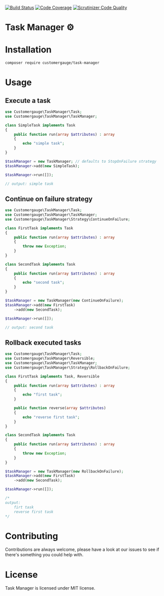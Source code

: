 [![Build Status](https://travis-ci.org/cgauge/task-manager-lib.svg?branch=master)](https://travis-ci.org/cgauge/task-manager-lib)
[![Code Coverage](https://scrutinizer-ci.com/g/cgauge/task-manager-lib/badges/coverage.png?b=master)](https://scrutinizer-ci.com/g/cgauge/task-manager-lib/?branch=master)
[![Scrutinizer Code Quality](https://scrutinizer-ci.com/g/cgauge/task-manager-lib/badges/quality-score.png?b=master)](https://scrutinizer-ci.com/g/cgauge/task-manager-lib/?branch=master)

# Task Manager ⚙️

# Installation

```bash
composer require customergauge/task-manager
```
# Usage

## Execute a task

```php
use Customergauge\TaskManager\Task;
use Customergauge\TaskManager\TaskManager;

class SimpleTask implements Task
{
    public function run(array $attributes) : array
    {
        echo "simple task";
    }
}

$taskManager = new TaskManager; // defaults to StopOnFailure strategy
$taskManager->add(new SimpleTask);

$taskManager->run([]);

// output: simple task 
```
## Continue on failure strategy

```php
use Customergauge\TaskManager\Task;
use Customergauge\TaskManager\TaskManager;
use Customergauge\TaskManager\Strategy\ContinueOnFailure;

class FirstTask implements Task
{
    public function run(array $attributes) : array
    {
        throw new Exception;
    }
}

class SecondTask implements Task
{
    public function run(array $attributes) : array
    {
        echo "second task";
    }
}

$taskManager = new TaskManager(new ContinueOnFailure);
$taskManager->add(new FirstTask)
    ->add(new SecondTask);

$taskManager->run([]);

// output: second task
```

## Rollback executed tasks 

```php
use Customergauge\TaskManager\Task;
use Customergauge\TaskManager\Reversible;
use Customergauge\TaskManager\TaskManager;
use Customergauge\TaskManager\Strategy\RollbackOnFailure;

class FirstTask implements Task, Reversible
{
    public function run(array $attributes) : array
    {
        echo "first task";
    }

    public function reverse(array $attributes)
    {
        echo "reverse first task";
    }
}

class SecondTask implements Task
{
    public function run(array $attributes) : array
    {
        throw new Exception;
    }
}

$taskManager = new TaskManager(new RollbackOnFailure);
$taskManager->add(new FirstTask)
    ->add(new SecondTask);

$taskManager->run([]);

/* 
output: 
    firt task
    reverse first task
*/
```

# Contributing

Contributions are always welcome, please have a look at our issues to see if there's something you could help with.

# License

Task Manager is licensed under MIT license.
